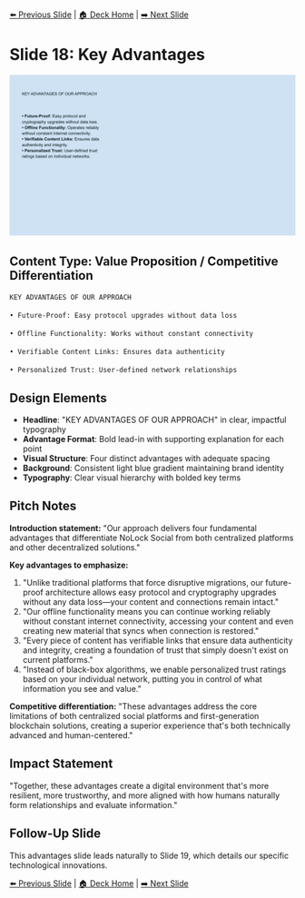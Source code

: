 <!-- Navigation Header -->
[⬅️ Previous Slide](slide17.md) | [🏠 Deck Home](../README.md) | [➡️ Next Slide](slide19.md)

# Slide 18: Key Advantages

![Key Advantages](../images/slide18.png)

## Content Type: Value Proposition / Competitive Differentiation

```
KEY ADVANTAGES OF OUR APPROACH

• Future-Proof: Easy protocol upgrades without data loss

• Offline Functionality: Works without constant connectivity

• Verifiable Content Links: Ensures data authenticity

• Personalized Trust: User-defined network relationships
```

## Design Elements

- **Headline**: "KEY ADVANTAGES OF OUR APPROACH" in clear, impactful typography
- **Advantage Format**: Bold lead-in with supporting explanation for each point
- **Visual Structure**: Four distinct advantages with adequate spacing
- **Background**: Consistent light blue gradient maintaining brand identity
- **Typography**: Clear visual hierarchy with bolded key terms

## Pitch Notes

**Introduction statement:**
"Our approach delivers four fundamental advantages that differentiate NoLock Social from both centralized platforms and other decentralized solutions."

**Key advantages to emphasize:**
1. "Unlike traditional platforms that force disruptive migrations, our future-proof architecture allows easy protocol and cryptography upgrades without any data loss—your content and connections remain intact."
2. "Our offline functionality means you can continue working reliably without constant internet connectivity, accessing your content and even creating new material that syncs when connection is restored."
3. "Every piece of content has verifiable links that ensure data authenticity and integrity, creating a foundation of trust that simply doesn't exist on current platforms."
4. "Instead of black-box algorithms, we enable personalized trust ratings based on your individual network, putting you in control of what information you see and value."

**Competitive differentiation:**
"These advantages address the core limitations of both centralized social platforms and first-generation blockchain solutions, creating a superior experience that's both technically advanced and human-centered."

## Impact Statement

"Together, these advantages create a digital environment that's more resilient, more trustworthy, and more aligned with how humans naturally form relationships and evaluate information."

## Follow-Up Slide

This advantages slide leads naturally to Slide 19, which details our specific technological innovations.

<!-- Navigation Footer -->
[⬅️ Previous Slide](slide17.md) | [🏠 Deck Home](../README.md) | [➡️ Next Slide](slide19.md)